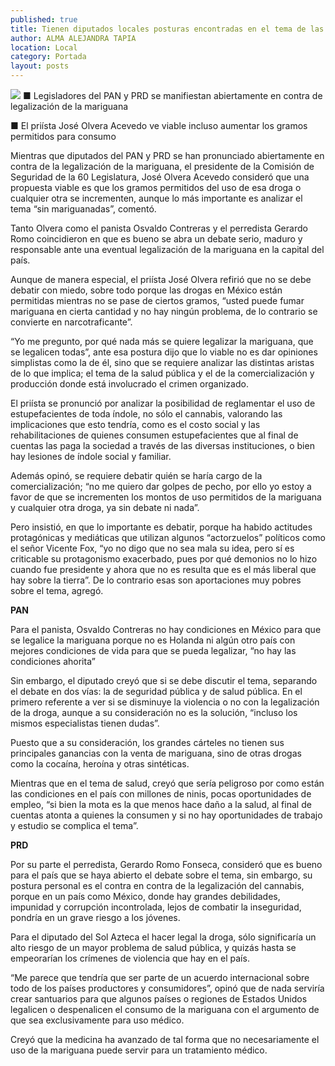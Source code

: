 ```yaml
---
published: true
title: Tienen diputados locales posturas encontradas en el tema de las drogas
author: ALMA ALEJANDRA TAPIA
location: Local
category: Portada
layout: posts
---
```


![](http://i.imgur.com/iHUHbUzm.jpg)
■ Legisladores del PAN y PRD se manifiestan abiertamente en contra de legalización de la mariguana

■ El priísta José Olvera Acevedo ve viable incluso aumentar los gramos permitidos para consumo

Mientras que diputados del PAN y PRD se han pronunciado abiertamente en contra de la legalización de la mariguana, el presidente de la Comisión de Seguridad de la 60 Legislatura, José Olvera Acevedo consideró que una propuesta viable es que los gramos permitidos del uso de esa droga o cualquier otra se incrementen, aunque lo más importante es analizar el tema “sin mariguanadas”, comentó. 

Tanto Olvera como el panista Osvaldo Contreras y el perredista Gerardo Romo coincidieron en que es bueno se abra un debate serio, maduro y responsable ante una eventual legalización de la mariguana en la capital del país.

Aunque de manera especial, el priísta José Olvera refirió que no se debe debatir con miedo, sobre todo porque las drogas en México están permitidas mientras no se pase de ciertos gramos, “usted puede fumar mariguana en cierta cantidad y no hay ningún problema, de lo contrario se convierte en narcotraficante”. 

“Yo me pregunto, por qué nada más se quiere legalizar la mariguana, que se legalicen todas”, ante esa postura dijo que lo viable no es dar opiniones simplistas como la de él, sino que se requiere analizar las distintas aristas de lo que implica; el tema de la salud pública y el de la comercialización y producción donde está involucrado el crimen organizado.

El priísta se pronunció por analizar la posibilidad de reglamentar el uso de estupefacientes de toda índole, no sólo el cannabis, valorando las implicaciones que esto tendría, como es el costo social y las rehabilitaciones de quienes consumen estupefacientes que al final de cuentas las paga la sociedad  a través de las diversas instituciones, o bien hay lesiones de índole social y familiar. 

Además opinó, se requiere debatir quién se haría cargo de la comercialización; “no me quiero dar golpes de pecho, por ello yo estoy a favor de que se incrementen los montos de uso permitidos de la mariguana y cualquier otra droga, ya sin debate ni nada”. 

Pero insistió, en que lo importante es debatir, porque ha habido actitudes protagónicas y mediáticas que utilizan algunos “actorzuelos” políticos como el señor Vicente Fox, “yo no digo que no sea mala su idea, pero sí es criticable su protagonismo exacerbado, pues por qué demonios no lo hizo cuando fue presidente y ahora que no es resulta que es el más liberal que hay sobre la tierra”.  De lo contrario esas son aportaciones muy pobres sobre el tema, agregó. 

**PAN**

Para el panista, Osvaldo Contreras no hay condiciones en México para que se legalice la mariguana porque no es Holanda ni algún otro país con mejores condiciones de vida para que se pueda legalizar, “no hay las condiciones ahorita”

Sin embargo, el diputado creyó que si se debe discutir el tema, separando el debate en dos vías: la de seguridad pública y de salud pública. En el primero referente a ver si se disminuye la violencia o no con la legalización de la droga, aunque a su consideración no es la solución, “incluso los mismos especialistas tienen dudas”. 

Puesto que a su consideración, los grandes cárteles no tienen sus principales ganancias con la venta de mariguana, sino de otras drogas como la cocaína, heroína y otras sintéticas. 

Mientras que en el tema de salud, creyó que sería peligroso por como están las condiciones en el país con millones de ninis, pocas oportunidades de empleo, “si bien la mota es la que menos hace daño a la salud, al final de cuentas atonta a quienes la consumen y si no hay oportunidades de trabajo y estudio se complica el tema”.

**PRD**

Por su parte el perredista, Gerardo Romo Fonseca, consideró que es bueno para el país que se haya abierto el debate sobre el tema, sin embargo, su postura personal es el contra en contra de la legalización del cannabis, porque en un país como México, donde hay grandes debilidades, impunidad y corrupción incontrolada, lejos de combatir la inseguridad, pondría en un grave riesgo a los jóvenes.

Para el diputado del Sol Azteca el hacer legal la droga, sólo significaría un alto riesgo de un mayor problema de salud pública, y quizás hasta se empeorarían los crímenes de violencia que hay en el país. 

“Me parece que tendría que ser parte de un acuerdo internacional sobre todo de los países productores y consumidores”, opinó que de nada serviría crear santuarios para que algunos países o regiones de Estados Unidos legalicen o despenalicen el consumo de la mariguana con el argumento de que sea exclusivamente para uso médico.

Creyó que la medicina ha avanzado de tal forma que no necesariamente el uso de la mariguana puede servir para un tratamiento médico.
